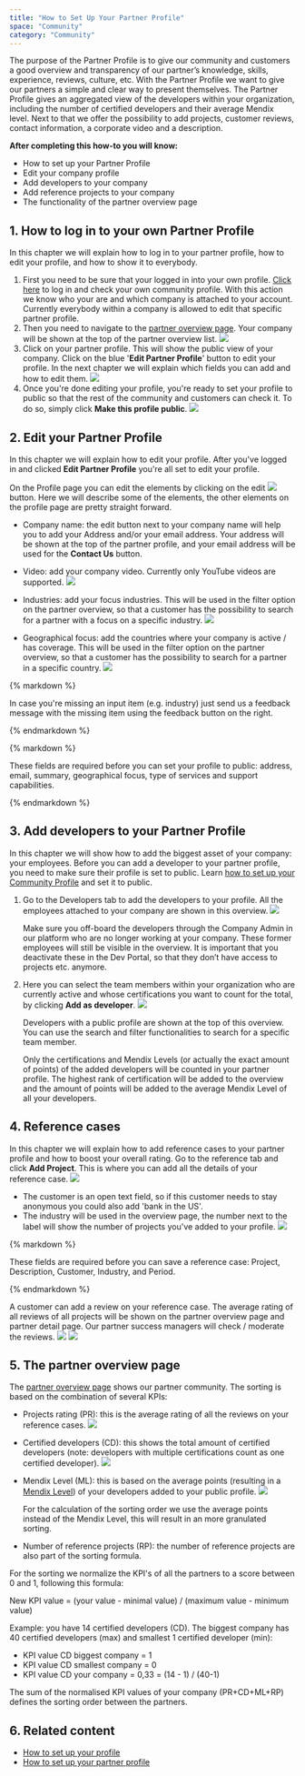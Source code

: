 ```yaml
---
title: "How to Set Up Your Partner Profile"
space: "Community"
category: "Community"
---
```


The purpose of the Partner Profile is to give our community and customers a good overview and transparency of our partner’s knowledge, skills, experience, reviews, culture, etc. With the Partner Profile we want to give our partners a simple and clear way to present themselves. The Partner Profile gives an aggregated view of the developers within your organization, including the number of certified developers and their average Mendix level. Next to that we offer the possibility to add projects, customer reviews, contact information, a corporate video and a description.

**After completing this how-to you will know:**

*   How to set up your Partner Profile
*   Edit your company profile
*   Add developers to your company
*   Add reference projects to your company
*   The functionality of the partner overview page

## 1. How to log in to your own Partner Profile

In this chapter we will explain how to log in to your partner profile, how to edit your profile, and how to show it to everybody.

1.  First you need to be sure that your logged in into your own profile. [Click here](https://developer.mendixcloud.com/openid/login?immediate=true&continuation=link/ownprofile/) to log in and check your own community profile. With this action we know who your are and which company is attached to your account. Currently everybody within a company is allowed to edit that specific partner profile.
2.  Then you need to navigate to the [partner overview page](https://developer.mendixcloud.com/openid/login?immediate=true&continuation=link/partneroverview). Your company will be shown at the top of the partner overview list.
    ![](attachments/19203677/20217909.png)
3.  Click on your partner profile. This will show the public view of your company. Click on the blue '**Edit Partner Profile**' button to edit your profile. In the next chapter we will explain which fields you can add and how to edit them.
    ![](attachments/19203677/20217910.png) 
4.  Once you're done editing your profile, you're ready to set your profile to public so that the rest of the community and customers can check it. To do so, simply click **Make this profile public**.
    ![](attachments/19203677/20217911.png)

## 2\. Edit your Partner Profile

In this chapter we will explain how to edit your profile. After you've logged in and clicked **Edit Partner Profile** you're all set to edit your profile.

On the Profile page you can edit the elements by clicking on the edit ![](attachments/19203677/19399148.png) button. Here we will describe some of the elements, the other elements on the profile page are pretty straight forward.

*   Company name: the edit button next to your company name will help you to add your Address and/or your email address. Your address will be shown at the top of the partner profile, and your email address will be used for the **Contact Us** button.
*   Video: add your company video. Currently only YouTube videos are supported.
    ![](attachments/19203677/20217913.png)
*   Industries: add your focus industries. This will be used in the filter option on the partner overview, so that a customer has the possibility to search for a partner with a focus on a specific industry.
    ![](attachments/19203677/20217914.png)

*   Geographical focus: add the countries where your company is active / has coverage. This will be used in the filter option on the partner overview, so that a customer has the possibility to search for a partner in a specific country.
    ![](attachments/19203677/20217916.png)

<div class="alert alert-info">{% markdown %}

In case you're missing an input item (e.g. industry) just send us a feedback message with the missing item using the feedback button on the right.

{% endmarkdown %}</div><div class="alert alert-info">{% markdown %}

These fields are required before you can set your profile to public: address, email, summary, geographical focus, type of services and support capabilities.

{% endmarkdown %}</div>

## 3\. Add developers to your Partner Profile

In this chapter we will show how to add the biggest asset of your company: your employees. Before you can add a developer to your partner profile, you need to make sure their profile is set to public. Learn [how to set up your Community Profile](How+to+set+up+your+profile) and set it to public.

1.  Go to the Developers tab to add the developers to your profile. All the employees attached to your company are shown in this overview.
    ![](attachments/19203677/20217919.png) 

    Make sure you off-board the developers through the Company Admin in our platform who are no longer working at your company. These former employees will still be visible in the overview. It is important that you deactivate these in the Dev Portal, so that they don’t have access to projects etc. anymore.

2.  Here you can select the team members within your organization who are currently active and whose certifications you want to count for the total, by clicking **Add as developer**.
    ![](attachments/19203677/20217918.png)

    Developers with a public profile are shown at the top of this overview. You can use the search and filter functionalities to search for a specific team member.

    Only the certifications and Mendix Levels (or actually the exact amount of points) of the added developers will be counted in your partner profile. The highest rank of certification will be added to the overview and the amount of points will be added to the average Mendix Level of all your developers.

## 4\. Reference cases

In this chapter we will explain how to add reference cases to your partner profile and how to boost your overall rating. Go to the reference tab and click **Add Project**. This is where you can add all the details of your reference case.
![](attachments/19203677/20217920.png) 

*   The customer is an open text field, so if this customer needs to stay anonymous you could also add 'bank in the US'.
*   The industry will be used in the overview page, the number next to the label will show the number of projects you've added to your profile.
    ![](attachments/19203677/20217921.png)

<div class="alert alert-info">{% markdown %}

These fields are required before you can save a reference case: Project, Description, Customer, Industry, and Period.

{% endmarkdown %}</div>

A customer can add a review on your reference case. The average rating of all reviews of all projects will be shown on the partner overview page and partner detail page. Our partner success managers will check / moderate the reviews.
![](attachments/19203677/20217926.png)
![](attachments/19203677/20217927.png)

## 5\. The partner overview page

The [partner overview page](https://developer.mendixcloud.com/openid/login?immediate=true&continuation=link/partneroverview) shows our partner community. The sorting is based on the combination of several KPIs:

*   Projects rating (PR): this is the average rating of all the reviews on your reference cases.
    ![](attachments/19203677/20217923.png)
*   Certified developers (CD): this shows the total amount of certified developers (note: developers with multiple certifications count as one certified developer).
     ![](attachments/19203677/20217924.png)
*   Mendix Level (ML): this is based on the average points (resulting in a [Mendix Level](https://developer.mendixcloud.com/link/faq)) of your developers added to your public profile.
    ![](attachments/19203677/20217925.png)

    For the calculation of the sorting order we use the average points instead of the Mendix Level, this will result in an more granulated sorting.

*   Number of reference projects (RP): the number of reference projects are also part of the sorting formula.

For the sorting we normalize the KPI's of all the partners to a score between 0 and 1, following this formula:

New KPI value = (your value - minimal value) / (maximum value - minimum value)

Example: you have 14 certified developers (CD). The biggest company has 40 certified developers (max) and smallest 1 certified developer (min):

* KPI value CD biggest company = 1
* KPI value CD smallest company = 0
* KPI value CD your company = 0,33 = (14 - 1) / (40-1)

The sum of the normalised KPI values of your company (PR+CD+ML+RP) defines the sorting order between the partners. 

## 6\. Related content

*   [How to set up your profile](/community/How+to+set+up+your+profile)
*   [How to set up your partner profile](/community/How+to+set+up+your+partner+profile)

